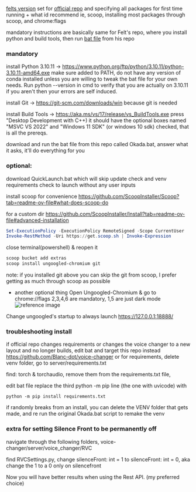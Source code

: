 [felts version](https://github.com/MrFelt/voice-changer) set for [official repo](https://github.com/w-okada/voice-changer) and specifying all packages for first time running + what id recommend ie, scoop, installing most packages through scoop, and chrome:flags 

mandatory instructions are basically same for Felt's repo, where you install python and build tools, then run [bat file](https://github.com/MrFelt/voice-changer/releases) from his repo


### mandatory
install Python 3.10.11 -> https://www.python.org/ftp/python/3.10.11/python-3.10.11-amd64.exe make sure added to PATH, do not have any version of conda installed unless you are willing to tweak the bat file for your own needs. Run python --version in cmd to verify that you are actually on 3.10.11 if you aren't then your errors are self induced.

install Git -> https://git-scm.com/downloads/win because git is needed

install Build Tools -> https://aka.ms/vs/17/release/vs_BuildTools.exe press "Desktop Development with C++) it should have the optional boxes named "MSVC VS 2022" and "Windows 11 SDK" (or windows 10 sdk) checked, that is all the prereqs.


download and run the bat file from this repo called Okada.bat, answer what it asks, it'll do everything for you



### optional:

download QuickLaunch.bat which will skip update check and venv requirements check to launch without any user inputs

install scoop for convenience
https://github.com/ScoopInstaller/Scoop?tab=readme-ov-file#what-does-scoop-do

for a custom dir
https://github.com/ScoopInstaller/Install?tab=readme-ov-file#advanced-installation

```powershell
Set-ExecutionPolicy -ExecutionPolicy RemoteSigned -Scope CurrentUser
Invoke-RestMethod -Uri https://get.scoop.sh | Invoke-Expression
```

close terminal(powershell) & reopen it

```powershell
scoop bucket add extras
scoop install ungoogled-chromium git
```

note: if you installed git above you can skip the git from scoop, I prefer getting as much through scoop as possible

- another optional thing
Open Ungoogled-Chromium & go to chrome://flags 2,3,4,6 are mandatory, 1,5 are just dark mode
![reference image](https://raw.githubusercontent.com/Enrop/okada/main/Ungoogled-Chromium.png?token=GHSAT0AAAAAACOEIV4X5EUQXHZOR4EX24UMZQA5EPQ)

Change ungoogled's startup to always launch https://127.0.0.1:18888/



### troubleshooting install

if official repo changes requirements or changes the voice changer to a new layout and no longer builds, edit bat and target this repo instead https://github.com/Blanc-dot/voice-changer or for requirements, delete venv folder, go to server/requirements.txt

find: torch & torchaudio, remove them from the requirements.txt file,

edit bat file replace the third python -m pip line (the one with uvicode) with

```
python -m pip install requirements.txt
```


if randomly breaks from an install, you can delete the VENV folder that gets made, and re run the original Okada.bat script to remake the venv


### extra for setting Silence Front to be permanently off

navigate through the following folders, voice-changer/server/voice_changer/RVC 

find RVCSettings.py, change  silenceFront: int = 1 to  silenceFront: int = 0, 
aka change the 1 to a 0 only on silencefront

Now you will have better results when using the Rest API. (my preferred choice)

